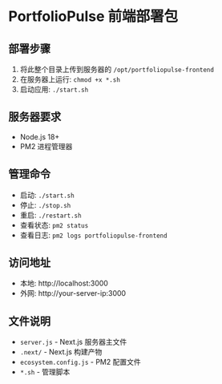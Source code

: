 # PortfolioPulse 前端部署包

## 部署步骤

1. 将此整个目录上传到服务器的 `/opt/portfoliopulse-frontend`
2. 在服务器上运行: `chmod +x *.sh`
3. 启动应用: `./start.sh`

## 服务器要求

- Node.js 18+
- PM2 进程管理器

## 管理命令

- 启动: `./start.sh`
- 停止: `./stop.sh`  
- 重启: `./restart.sh`
- 查看状态: `pm2 status`
- 查看日志: `pm2 logs portfoliopulse-frontend`

## 访问地址

- 本地: http://localhost:3000
- 外网: http://your-server-ip:3000

## 文件说明

- `server.js` - Next.js 服务器主文件
- `.next/` - Next.js 构建产物
- `ecosystem.config.js` - PM2 配置文件
- `*.sh` - 管理脚本
